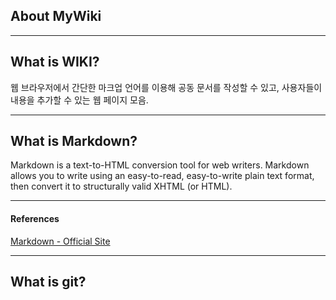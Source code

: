 ## About MyWiki


---

## What is WIKI?
웹 브라우저에서 간단한 마크업 언어를 이용해 공동 문서를 작성할 수 있고,
사용자들이 내용을 추가할 수 있는 웹 페이지 모음.


---

## What is Markdown?
Markdown is a text-to-HTML conversion tool for web writers. Markdown allows you to write using an easy-to-read, easy-to-write plain text format, then convert it to structurally valid XHTML (or HTML).


---

#### References
[Markdown - Official Site](http://daringfireball.net/projects/markdown/)


---

## What is git?
